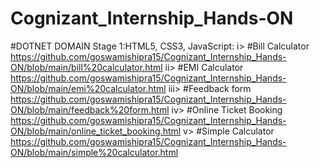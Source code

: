 # Cognizant_Internship_Hands-ON
#DOTNET DOMAIN
Stage 1:HTML5, CSS3, JavaScript: 
i> #Bill Calculator https://github.com/goswamishipra15/Cognizant_Internship_Hands-ON/blob/main/bill%20calculator.html
ii> #EMI Calculator https://github.com/goswamishipra15/Cognizant_Internship_Hands-ON/blob/main/emi%20calculator.html
iii> #Feedback form https://github.com/goswamishipra15/Cognizant_Internship_Hands-ON/blob/main/feedback%20form.html
iv> #Online Ticket Booking https://github.com/goswamishipra15/Cognizant_Internship_Hands-ON/blob/main/online_ticket_booking.html
v> #Simple Calculator https://github.com/goswamishipra15/Cognizant_Internship_Hands-ON/blob/main/simple%20calculator.html
                                   
              
